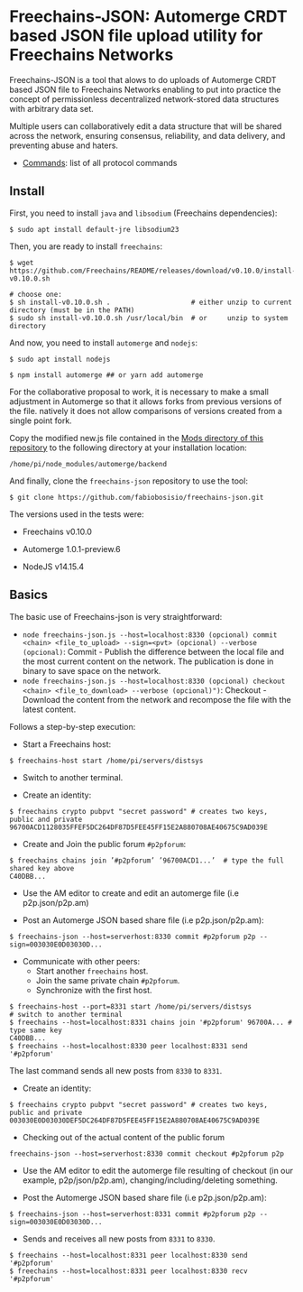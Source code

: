 # Freechains-JSON: Automerge CRDT based JSON file upload utility for Freechains Networks

Freechains-JSON is a tool that alows to do uploads of Automerge CRDT based JSON file to Freechains Networks enabling to put into practice the concept of permissionless decentralized network-stored data structures with arbitrary data set.

Multiple users can collaboratively edit a data structure that will be shared across the network, ensuring consensus, reliability, and data delivery, and preventing abuse and haters.

- [Commands](Docs/cmds.md): list of all protocol commands


## Install

First, you need to install `java` and `libsodium` (Freechains dependencies):

```
$ sudo apt install default-jre libsodium23
```

Then, you are ready to install `freechains`:

```
$ wget https://github.com/Freechains/README/releases/download/v0.10.0/install-v0.10.0.sh

# choose one:
$ sh install-v0.10.0.sh .                    # either unzip to current directory (must be in the PATH)
$ sudo sh install-v0.10.0.sh /usr/local/bin  # or     unzip to system  directory
```

And now, you need to install `automerge` and `nodejs`:

```
$ sudo apt install nodejs

```
```
$ npm install automerge ## or yarn add automerge
```

For the collaborative proposal to work, it is necessary to make a small adjustment in Automerge so that it allows forks from previous versions of the file. natively it does not allow comparisons of versions created from a single point fork.

Copy the modified new.js file contained in the [Mods directory of this repository](Mods/) to the following directory at your installation location:

```
/home/pi/node_modules/automerge/backend
```

And finally, clone the `freechains-json` repository to use the tool:

```
$ git clone https://github.com/fabiobosisio/freechains-json.git

```


The versions used in the tests were:

-   Freechains v0.10.0

-   Automerge 1.0.1-preview.6

-   NodeJS v14.15.4

## Basics

The basic use of Freechains-json is very straightforward:

- `node freechains-json.js --host=localhost:8330 (opcional) commit <chain> <file_to_upload> --sign=<pvt> (opcional) --verbose (opcional)`:     Commit - Publish the difference between the local file and the most current content on the network. The publication is done in binary to save space on the network.
- `node freechains-json.js --host=localhost:8330 (opcional) checkout <chain> <file_to_download> --verbose (opcional)")`:           Checkout - 
Download the content from the network and recompose the file with the latest content.

Follows a step-by-step execution:

- Start a Freechains host:

```
$ freechains-host start /home/pi/servers/distsys
```

- Switch to another terminal.

- Create an identity:

```
$ freechains crypto pubpvt "secret password" # creates two keys, public and private
96700ACD1128035FFEF5DC264DF87D5FEE45FF15E2A880708AE40675C9AD039E
```

- Create and Join the public forum `#p2pforum`:

```
$ freechains chains join ’#p2pforum’ ’96700ACD1...’  # type the full shared key above
C40DBB...
```

- Use the AM editor to create and edit an automerge file (i.e p2p.json/p2p.am)

- Post an Automerge JSON based share file (i.e p2p.json/p2p.am):

```
$ freechains-json --host=serverhost:8330 commit #p2pforum p2p --sign=003030E0D03030D...
```

- Communicate with other peers:
   - Start another `freechains` host.
   - Join the same private chain `#p2pforum`.
   - Synchronize with the first host.

```
$ freechains-host --port=8331 start /home/pi/servers/distsys
# switch to another terminal
$ freechains --host=localhost:8331 chains join '#p2pforum' 96700A... # type same key
C40DBB...
$ freechains --host=localhost:8330 peer localhost:8331 send '#p2pforum'
```

The last command sends all new posts from `8330` to `8331`.

- Create an identity:

```
$ freechains crypto pubpvt "secret password" # creates two keys, public and private
003030E0D03030DEF5DC264DF87D5FEE45FF15E2A880708AE40675C9AD039E
```

- Checking out of the actual content of the public forum

```
freechains-json --host=serverhost:8330 commit checkout #p2pforum p2p
```

- Use the AM editor to edit the automerge file resulting of checkout (in our example, p2p/json/p2p.am), changing/including/deleting something.

- Post the Automerge JSON based share file (i.e p2p.json/p2p.am):

```
$ freechains-json --host=serverhost:8331 commit #p2pforum p2p --sign=003030E0D03030D...
```

- Sends and receives all new posts from `8331` to `8330`.

```
$ freechains --host=localhost:8331 peer localhost:8330 send '#p2pforum'
$ freechains --host=localhost:8331 peer localhost:8330 recv '#p2pforum'
```

